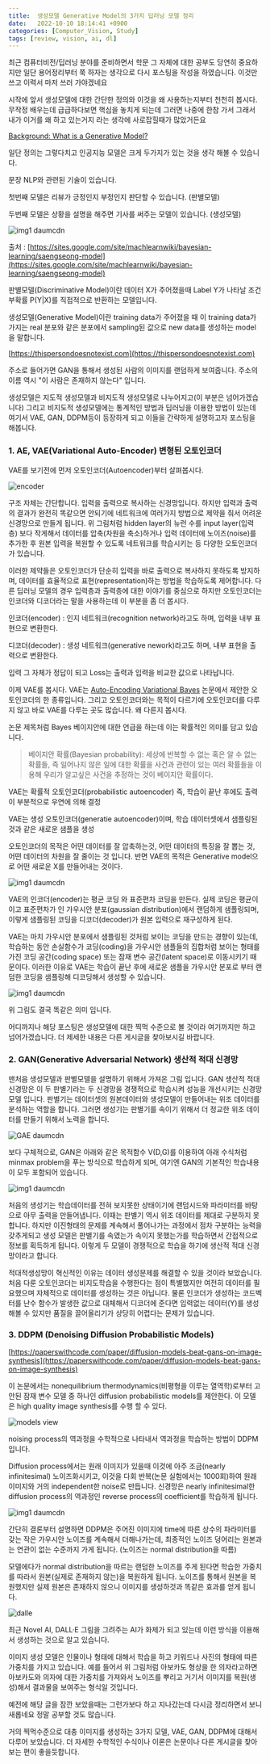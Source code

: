 ```yaml
---
title: 	생성모델 Generative Model의 3가지 딥러닝 모델 정리
date:   2022-10-10 18:14:41 +0900
categories: [Computer_Vision, Study]
tags: [review, vision, ai, dl]
---
```


최근 컴퓨터비전/딥러닝 분야를 준비하면서 학문 그 자체에 대한 공부도 당연히 중요하지만 일단 용어정리부터 쭉 하자는 생각으로 다시 포스팅을 작성을 하였습니다. 이것만 쓰고 이력서 마저 쓰러 가야겠네요

시작에 앞서 생성모델에 대한 간단한 정의와 이것을 왜 사용하는지부터 천천히 봅시다. 무작정 배우는데 급급하다보면 핵심을 놓치게 되는데 그러면 나중에 한참 가서 그래서 내가 이거를 왜 하고 있는거지 라는 생각에 사로잡힐때가 많았거든요

[Background: What is a Generative Model?](https://developers.google.com/machine-learning/gan/generative)

일단 정의는 그렇다치고 인공지능  모델은 크게 두가지가 있는 것을 생각 해볼 수 있습니다.

문장 NLP와 관련된 기술이 있습니다.

첫번째 모델은 리뷰가 긍정인지 부정인지 판단할 수 있습니다. (판별모델)

두번째 모델은 상황을 설명을 해주면 기사를 써주는 모델이 있습니다. (생성모델)

![img1 daumcdn](https://user-images.githubusercontent.com/85277660/211181150-63c62832-eebb-4cc5-bf4e-181833926df3.png)

출처 : [https://sites.google.com/site/machlearnwiki/bayesian-learning/saengseong-model](https://sites.google.com/site/machlearnwiki/bayesian-learning/saengseong-model)  


판별모델(Discriminative Model)이란 데이터 X가 주어졌을때 Label Y가 나타날 조건부확률 P(Y|X)를 직접적으로 반환하는 모델입니다.  

생성모델(Generative Model)이란 training data가 주어졌을 때 이 training data가 가지는 real 분포와 같은 분포에서 sampling된 값으로 new data를 생성하는 model을 말합니다.  

[https://thispersondoesnotexist.com](https://thispersondoesnotexist.com)

주소로 들어가면 GAN을 통해서 생성된 사람의 이미지를 랜덤하게 보여줍니다. 주소의 이름 역시 "이 사람은 존재하지 않는다" 입니다.

생성모델은 지도적 생성모델과 비지도적 생성모델로 나누어지고(이 부분은 넘어가겠습니다) 그리고 비지도적 생성모델에는 통계적인 방법과 딥러닝을 이용한 방법이 있는데 여기서 VAE, GAN, DDPM등이 등장하게 되고 이들을 간략하게 설명하고자 포스팅을 해봅니다.

### 1. AE, VAE(Variational Auto-Encoder) 변형된 오토인코더

VAE를 보기전에 먼저 오토인코더(Autoencoder)부터 살펴봅시다.

![encoder](https://user-images.githubusercontent.com/85277660/211181170-e331b98b-a0b6-4ee5-94ba-25d3b890d717.png)

구조 자체는 간단합니다. 입력을 출력으로 복사하는 신경망입니다. 하지만 입력과 출력의 결과가 완전히 똑같으면 안되기에 네트워크에 여러가지 방법으로 제약을 줘서 어려운 신경망으로 만들게 됩니다. 위 그림처럼 hidden layer의 뉴런 수를 input layer(입력층) 보다 작게해서 데이터를 압축(차원을 축소)하거나 입력 데이터에 노이즈(noise)를 추가한 후 원본 입력을 복원할 수 있도록 네트워크를 학습시키는 등 다양한 오토인코더가 있습니다.

이러한 제약들은 오토인코더가 단순히 입력을 바로 출력으로 복사하지 못하도록 방지하며, 데이터를 효율적으로 표현(representation)하는 방법을 학습하도록 제어합니다. 다른 딥러닝 모델의 경우 입력층과 출력층에 대한 이야기를 중심으로 하지만 오토인코더는 인코더와 디코더라는 말을 사용하는데 이 부분을 좀 더 봅시다.

인코더(encoder) : 인지 네트워크(recognition network)라고도 하며, 입력을 내부 표현으로 변환한다.

디코더(decoder) : 생성 네트워크(generative nework)라고도 하며, 내부 표현을 출력으로 변환한다.

입력 그 자체가 정답이 되고 Loss는 출력과 입력을 비교한 값으로 나타납니다.

이제 VAE를 봅시다. VAE는 [Auto-Encoding Variational Bayes](https://arxiv.org/pdf/1312.6114v10.pdf) 논문에서 제안한 오토인코더의 한 종류입니다. 그리고 오토인코더와는 목적이 다르기에 오토인코더를 다루지 않고 바로 VAE를 다루는 곳도 많습니다. 왜 다른지 봅시다.

논문 제목처럼 Bayes 베이지안에 대한 언급을 하는데 이는 확률적인 의미를 담고 있습니다.

> 베이지안 확률(Bayesian probability): 세상에 반복할 수 없는 혹은 알 수 없는 확률들, 즉 일어나지 않은 일에 대한 확률을 사건과 관련이 있는 여러 확률들을 이용해 우리가 알고싶은 사건을 추정하는 것이 베이지안 확률이다.

VAE는 확률적 오토인코더(probabilistic autoencoder) 즉, 학습이 끝난 후에도 출력이 부분적으로 우연에 의해 결정

VAE는 생성 오토인코더(generatie autoencoder)이며, 학습 데이터셋에서 샘플링된 것과 같은 새로운 샘플을 생성

오토인코더의 목적은 어떤 데이터를 잘 압축하는것, 어떤 데이터의 특징을 잘 뽑는 것, 어떤 데이터의 차원을 잘 줄이는 것 입니다. 반면 VAE의 목적은 Generative model으로 어떤 새로운 X를 만들어내는 것이다.

![img1 daumcdn](https://user-images.githubusercontent.com/85277660/211181199-a80f39c5-c33c-43c1-96dc-d8283b6fd7d2.png)

VAE의 인코더(encoder)는 평균 코딩 ​와 표준편차 코딩을 만든다. 실제 코딩은 평균이 ​이고 표준편차가 ​인 가우시안 분포(gaussian distribution)에서 랜덤하게 샘플링되며, 이렇게 샘플링된 코딩을 디코더(decoder)가 원본 입력으로 재구성하게 된다.

VAE는 마치 가우시안 분포에서 샘플링된 것처럼 보이는 코딩을 만드는 경향이 있는데, 학습하는 동안 손실함수가 코딩(coding)을 가우시안 샘플들의 집합처럼 보이는 형태를 가진 코딩 공간(coding space) 또는 잠재 변수 공간(latent space)로 이동시키기 때문이다. 이러한 이유로 VAE는 학습이 끝난 후에 새로운 샘플을 가우시안 분포로 부터 랜덤한 코딩을 샘플링해 디코딩해서 생성할 수 있습니다.

![img1 daumcdn](https://user-images.githubusercontent.com/85277660/211181203-998a1cbe-c9fe-4014-9f86-826116e5097b.png)

위 그림도 결국 똑같은 의미 입니다.

어디까지나 해당 포스팅은 생성모델에 대한 찍먹 수준으로 볼 것이라 여기까지만 하고 넘어가겠습니다. 더 제세한 내용은 다른 게시글을 찾아보시길 바랍니다.

### 2. GAN(Generative Adversarial Network) 생산적 적대 신경망

맨처음 생성모델과 판별모델을 설명하기 위해서 가져온 그림 입니다. GAN 생산적 적대 신경망은 이 두 판별기라는 두 신경망을 경쟁적으로 학습시켜 성능을 개선시키는 신경망 모델 입니다. 판별기는 데이터셋의 원본데이터와 생성모델이 만들어내는 위조 데이터를 분석하는 역할을 합니다. 그러면 생성기는 판별기를 속이기 위해서 더 정교한 위조 데이터를 만들기 위해서 노력을 합니다.

![GAE daumcdn](https://user-images.githubusercontent.com/85277660/211181211-7336384a-9c6d-4f7b-82b8-49c5eeff3c5f.jpg)

보다 구체적으로, GAN은 아래와 같은 목적함수 V(D,G)를 이용하여 아래 수식처럼 minmax problem을 푸는 방식으로 학습하게 되며, 여기엔 GAN의 기본적인 학습내용이 모두 포함되어 있습니다.

![img1 daumcdn](https://user-images.githubusercontent.com/85277660/211181222-98c50e7e-18b0-4890-9b2e-df8babe88fda.jpg)


처음의 생성기는 학습데이터를 전혀 보지못한 상태이기에 랜덤시드와 파라미터를 바탕으로 아무 출력을 만들어냅니다. 이때는 판별기 역시 위조 데이터를 제대로 구분하지 못합니다. 하지만 이진형태의 문제를 계속해서 풀어나가는 과정에서 점차 구분하는 능력을 갖추게되고 생성 모델은 판별기를 속였는가 속이지 못했는가를 학습하면서  간접적으로 정보를 획득하게 됩니다. 이렇게 두 모델이 경쟁적으로 학습을 하기에 생산적 적대 신경망이라고 합니다.

적대적생성망이 혁신적인 이유는 데이터 생성문제를 해결할 수 있을 것이라 보았습니다. 처음 다룬 오토인코더는 비지도학습을 수행한다는 점이 특별했지만 여전히 데이터를 필요했으며 자체적으로 데이터를 생성하는 것은 아닙니다. 물론 인코더가 생성하는 코드벡터를 난수 함수가 발생한 값으로 대체해서 디코더에 준다면 입력없는 데이터(Y)를 생성해볼 수 있지만 품질을 끌어올리기가 상당히 어렵다는 문제가 있습니다.

### 3. DDPM (Denoising Diffusion Probabilistic Models)

[https://paperswithcode.com/paper/diffusion-models-beat-gans-on-image-synthesis](https://paperswithcode.com/paper/diffusion-models-beat-gans-on-image-synthesis)

이 논문에서는 nonequilibrium thermodynamics(비평형을 이루는 열역학)로부터 고안된 잠재 변수 모델 중 하나인 diffusion probabilistic models를 제안한다. 이 모델은 high quality image synthesis를 수행 할 수 있다.

![models view](https://user-images.githubusercontent.com/85277660/211181240-cb2db2bb-8c4f-4a03-9033-32597402a973.png)

noising process의 역과정을 수학적으로 나타내서 역과정을 학습하는 방법이 DDPM입니다.

Diffusion process에서는 원래 이미지가 있을때 이것에 아주 조금(nearly infinitesimal) 노이즈화시키고, 이것을 다회 반복(논문 실험에서는 1000회)하여 원래 이미지와 거의 independent한 noise로 만듭니다. 신경망은 nearly infinitesimal한 diffusion process의 역과정인 reverse process의 coefficient를 학습하게 됩니다.

![img1 daumcdn](https://user-images.githubusercontent.com/85277660/211181244-40384668-7905-457d-91c4-2a7942d278dc.png)

간단히 결론부터 설명하면 DDPM은 주어진 이미지에 time에 따른 상수의 파라미터를 갖는 작은 가우시안 노이즈를 계속해서 더해나가는데, 최종적인 노이즈 덩어리는 원본과는 연관이 없는 수준까지 가게 됩니다. (노이즈는 normal distribution을 따름)

모델에다가 normal distribution을 따르는 랜덤한 노이즈를 주게 된다면 학습한 가중치를 따라서 원본(실제로 존재하지 않는)을 복원하게 됩니다. 노이즈를 통해서 원본을 복원했지만 실제 원본은 존재하지 않으니 이미지를 생성하것과 똑같은 효과를 얻게 됩니다.

![dalle](https://user-images.githubusercontent.com/85277660/211181247-21764128-93ca-4436-bb69-14a8804cde41.png)

최근 Novel AI, DALL·E 그림을 그려주는 AI가 화제가 되고 있는데 이런 방식을 이용해서 생성하는 것으로 알고 있습니다.

이미지 생성 모델은 인물이나 형태에 대해서 학습을 하고 키워드나 사진의 형태에 따른 가중치를 가지고 있습니다. 예를 들어서 위 그림처럼 아보카도 형상을 한 의자라고하면 아보카도와 의자에 대한 가중치를 가져와서 노이즈를 뿌리고 거기서 이미지를 복원(생성)해서 결과물을 보여주는 형식일 것입니다.

예전에 해당 글을 잠깐 보았을때는 그런가보다 하고 지나갔는데 다시금 정리하면서 보니 새롭네요 정말 공부할 것도 많습니다.

거의 찍먹수준으로 대충 이미지를 생성하는 3가지 모델, VAE, GAN, DDPM에 대해서 다루어 보았습니다. 더 자세한 수학적인 수식이나 이론은 논문이나 다른 게시글을 찾아보는 편이 좋을듯합니다.